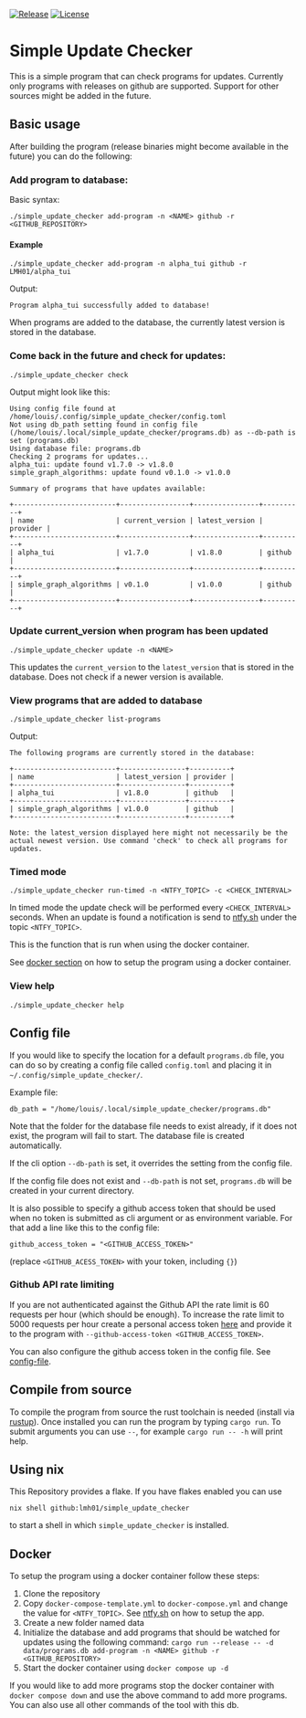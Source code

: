 [![Release](https://img.shields.io/github/v/release/lmh01/simple_update_checker)](https://github.com/lmh01/alpha_tui/releases)
[![License](https://img.shields.io/github/license/lmh01/simple_update_checker)](LICENSE)


# Simple Update Checker

This is a simple program that can check programs for updates. Currently only programs with releases on github are supported. Support for other sources might be added in the future.

## Basic usage

After building the program (release binaries might become available in the future) you can do the following:

### Add program to database:

Basic syntax:

```
./simple_update_checker add-program -n <NAME> github -r <GITHUB_REPOSITORY> 
```

#### Example
```
./simple_update_checker add-program -n alpha_tui github -r LMH01/alpha_tui 
```

Output:
```
Program alpha_tui successfully added to database!
```

When programs are added to the database, the currently latest version is stored in the database.

### Come back in the future and check for updates:

```
./simple_update_checker check
```

Output might look like this:

```
Using config file found at /home/louis/.config/simple_update_checker/config.toml
Not using db_path setting found in config file (/home/louis/.local/simple_update_checker/programs.db) as --db-path is set (programs.db)
Using database file: programs.db
Checking 2 programs for updates...
alpha_tui: update found v1.7.0 -> v1.8.0
simple_graph_algorithms: update found v0.1.0 -> v1.0.0

Summary of programs that have updates available:

+-------------------------+-----------------+----------------+----------+
| name                    | current_version | latest_version | provider |
+-------------------------+-----------------+----------------+----------+
| alpha_tui               | v1.7.0          | v1.8.0         | github   |
+-------------------------+-----------------+----------------+----------+
| simple_graph_algorithms | v0.1.0          | v1.0.0         | github   |
+-------------------------+-----------------+----------------+----------+
```

### Update current_version when program has been updated

```
./simple_update_checker update -n <NAME>
```

This updates the `current_version` to the `latest_version` that is stored in the database. Does not check if a newer version is available.

### View programs that are added to database

```
./simple_update_checker list-programs
```

Output:
```
The following programs are currently stored in the database:

+-------------------------+----------------+----------+
| name                    | latest_version | provider |
+-------------------------+----------------+----------+
| alpha_tui               | v1.8.0         | github   |
+-------------------------+----------------+----------+
| simple_graph_algorithms | v1.0.0         | github   |
+-------------------------+----------------+----------+

Note: the latest_version displayed here might not necessarily be the actual newest version. Use command 'check' to check all programs for updates.
```

### Timed mode

```
./simple_update_checker run-timed -n <NTFY_TOPIC> -c <CHECK_INTERVAL>
```

In timed mode the update check will be performed every `<CHECK_INTERVAL>` seconds. When an update is found a notification is send to [ntfy.sh](http://ntfy.sh) under the topic `<NTFY_TOPIC>`.

This is the function that is run when using the docker container.

See [docker section](#docker) on how to setup the program using a docker container.

### View help

```
./simple_update_checker help
```

## Config file

If you would like to specify the location for a default `programs.db` file, you can do so by creating a config file called `config.toml` and placing it in `~/.config/simple_update_checker/`.

Example file:

```
db_path = "/home/louis/.local/simple_update_checker/programs.db"
```

Note that the folder for the database file needs to exist already, if it does not exist, the program will fail to start. The database file is created automatically.

If the cli option `--db-path` is set, it overrides the setting from the config file.

If the config file does not exist and `--db-path` is not set, `programs.db` will be created in your current directory.

It is also possible to specify a github access token that should be used when no token is submitted as cli argument or as environment variable. For that add a line like this to the config file:

```
github_access_token = "<GITHUB_ACCESS_TOKEN>"
```

(replace `<GITHUB_ACESS_TOKEN>` with your token, including `{}`)

### Github API rate limiting

If you are not authenticated against the Github API the rate limit is 60 requests per hour (which should be enough). To increase the rate limit to 5000 requests per hour create a personal access token [here](https://github.com/settings/personal-access-tokens) and provide it to the program with `--github-access-token <GITHUB_ACCESS_TOKEN>`.

You can also configure the github access token in the config file. See [config-file](#config-file).

## Compile from source

To compile the program from source the rust toolchain is needed (install via [rustup](https://rustup.rs/)). Once installed you can run the program by typing `cargo run`. To submit arguments you can use `--`, for example `cargo run -- -h` will print help.

## Using nix

This Repository provides a flake. If you have flakes enabled you can use

```
nix shell github:lmh01/simple_update_checker
```

to start a shell in which `simple_update_checker` is installed.

## Docker

To setup the program using a docker container follow these steps:

1. Clone the repository
2. Copy `docker-compose-template.yml` to `docker-compose.yml` and change the value for `<NTFY_TOPIC>`. See [ntfy.sh](https://ntfy.sh) on how to setup the app.
3. Create a new folder named data
4. Initialize the database and add programs that should be watched for updates using the following command: `cargo run --release -- -d data/programs.db add-program -n <NAME> github -r <GITHUB_REPOSITORY>`
5. Start the docker container using `docker compose up -d`

If you would like to add more programs stop the docker container with `docker compose down` and use the above command to add more programs. You can also use all other commands of the tool with this db.